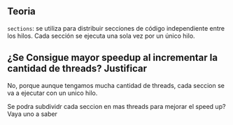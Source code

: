 ## Teoria

`sections`: se utiliza para distribuir secciones de código independiente entre los hilos. Cada sección se ejecuta una sola vez por un único hilo.

## ¿Se Consigue mayor speedup al incrementar la cantidad de threads? Justificar

No, porque aunque tengamos mucha cantidad de threads, cada seccion se va a ejecutar con un unico hilo.

Se podra subdividr cada seccion en mas threads para mejorar el speed up? Vaya uno a saber